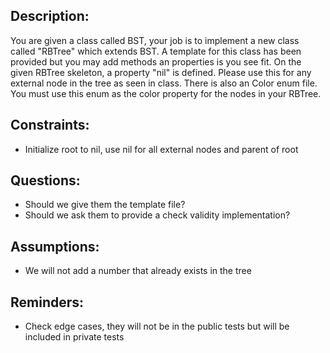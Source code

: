 ## Description:
You are given a class called BST, your job is to implement a
new class called "RBTree" which extends BST. A template for 
this class has been provided but you may add methods an properties
is you see fit. On the given RBTree skeleton, a property "nil" is 
defined. Please use this for any external node in the tree as 
seen in class. There is also an Color enum file. You must use
this enum as the color property for the nodes in your RBTree.

## Constraints:
- Initialize root to nil, use nil for all external nodes and parent of root


## Questions:
- Should we give them the template file?
- Should we ask them to provide a check validity implementation?

## Assumptions:
- We will not add a number that already exists in the tree

## Reminders:
- Check edge cases, they will not be in the public tests
 but will be included in private tests